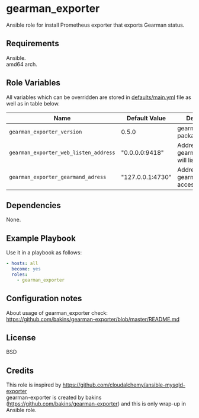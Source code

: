 gearman_exporter
================

Ansible role for install Prometheus exporter that exports Gearman status.

Requirements
------------

Ansible.  
amd64 arch.

Role Variables
--------------

All variables which can be overridden are stored in [defaults/main.yml](defaults/main.yml) file as well as in table below.

| Name           | Default Value | Description                        |
| -------------- | ------------- | -----------------------------------|
| `gearman_exporter_version` | 0.5.0 | gearmanexporter package version. |
| `gearman_exporter_web_listen_address` | "0.0.0.0:9418" | Address on which gearman_exporter will listen |
| `gearman_exporter_gearmand_adress` | "127.0.0.1:4730" | Address on which gearmand is accessible |

Dependencies
------------

None.

Example Playbook
----------------

Use it in a playbook as follows:

```yaml
- hosts: all
  become: yes
  roles:
    - gearman_exporter
```

Configuration notes
-------------------

About usage of gearman_exporter check:  
https://github.com/bakins/gearman-exporter/blob/master/README.md

License
-------

BSD

Credits
-------

This role is inspired by https://github.com/cloudalchemy/ansible-mysqld-exporter  
gearman-exporter is created by bakins (https://github.com/bakins/gearman-exporter) and this is only wrap-up in Ansible role.
